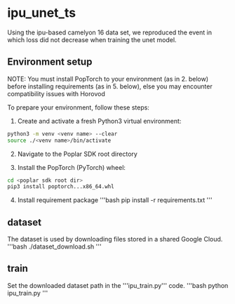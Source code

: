 # ipu_unet_ts
Using the ipu-based camelyon 16 data set, we reproduced the event in which loss did not decrease when training the unet model.   

## Environment setup

NOTE: You must install PopTorch to your environment (as in 2. below) before installing requirements (as in 5. below), else you may encounter compatibility issues with Horovod

To prepare your environment, follow these steps:

1. Create and activate a fresh Python3 virtual environment:
```bash
python3 -m venv <venv name> --clear
source ./<venv name>/bin/activate
```

2. Navigate to the Poplar SDK root directory

3. Install the PopTorch (PyTorch) wheel:
```bash
cd <poplar sdk root dir>
pip3 install poptorch...x86_64.whl
```   

4. Install requirement package
'''bash
pip install -r requirements.txt
'''   

## dataset
The dataset is used by downloading files stored in a shared Google Cloud.   
'''bash
./dataset_download.sh
'''

## train
Set the downloaded dataset path in the '''ipu_train.py''' code.
'''bash
python ipu_train.py
'''

